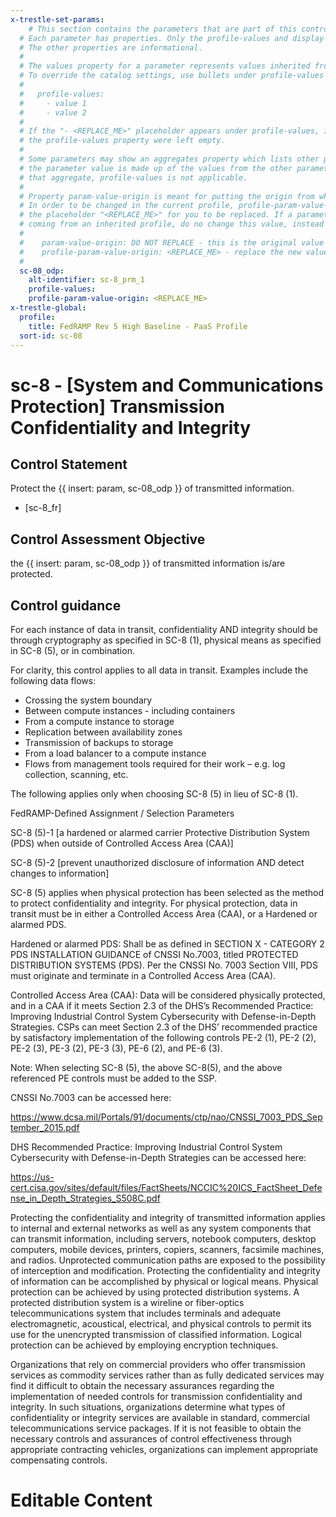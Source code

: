 ```yaml
---
x-trestle-set-params:
    # This section contains the parameters that are part of this control.
  # Each parameter has properties. Only the profile-values and display-name properties are editable.
  # The other properties are informational.
  #
  # The values property for a parameter represents values inherited from the OSCAL catalog.
  # To override the catalog settings, use bullets under profile-values as shown below:
  #
  #   profile-values:
  #     - value 1
  #     - value 2
  #
  # If the "- <REPLACE_ME>" placeholder appears under profile-values, it is the same as if
  # the profile-values property were left empty.
  #
  # Some parameters may show an aggregates property which lists other parameters. This means
  # the parameter value is made up of the values from the other parameters. For parameters
  # that aggregate, profile-values is not applicable.
  #
  # Property param-value-origin is meant for putting the origin from where that parameter comes from.
  # In order to be changed in the current profile, profile-param-value-origin property will be displayed with
  # the placeholder "<REPLACE_ME>" for you to be replaced. If a parameter already has a param-value-origin
  # coming from an inherited profile, do no change this value, instead use profile-param-value-origin as follows:
  #
  #    param-value-origin: DO NOT REPLACE - this is the original value
  #    profile-param-value-origin: <REPLACE_ME> - replace the new value required HERE
  #
  sc-08_odp:
    alt-identifier: sc-8_prm_1
    profile-values:
    profile-param-value-origin: <REPLACE_ME>
x-trestle-global:
  profile:
    title: FedRAMP Rev 5 High Baseline - PaaS Profile
  sort-id: sc-08
---
```


# sc-8 - \[System and Communications Protection\] Transmission Confidentiality and Integrity

## Control Statement

Protect the {{ insert: param, sc-08_odp }} of transmitted information.

- \[sc-8_fr\]

## Control Assessment Objective

the {{ insert: param, sc-08_odp }} of transmitted information is/are protected.

## Control guidance

For each instance of data in transit, confidentiality AND integrity should be through cryptography as specified in SC-8 (1), physical means as specified in SC-8 (5), or in combination.



For clarity, this control applies to all data in transit. Examples include the following data flows:

*  Crossing the system boundary
*  Between compute instances - including containers
*  From a compute instance to storage
*  Replication between availability zones
*  Transmission of backups to storage
*  From a load balancer to a compute instance
*  Flows from management tools required for their work – e.g. log collection, scanning, etc.




The following applies only when choosing SC-8 (5) in lieu of SC-8 (1).

FedRAMP-Defined Assignment / Selection Parameters

SC-8 (5)-1 [a hardened or alarmed carrier Protective Distribution System (PDS) when outside of Controlled Access Area (CAA)]

SC-8 (5)-2 [prevent unauthorized disclosure of information AND detect changes to information]

SC-8 (5) applies when physical protection has been selected as the method to protect confidentiality and integrity. For physical protection, data in transit must be in either a Controlled Access Area (CAA), or a Hardened or alarmed PDS.



Hardened or alarmed PDS: Shall be as defined in SECTION X - CATEGORY 2 PDS INSTALLATION GUIDANCE of CNSSI No.7003, titled PROTECTED DISTRIBUTION SYSTEMS (PDS). Per the CNSSI No. 7003 Section VIII, PDS must originate and terminate in a Controlled Access Area (CAA).



Controlled Access Area (CAA): Data will be considered physically protected, and in a CAA if it meets Section 2.3 of the DHS’s Recommended Practice: Improving Industrial Control System Cybersecurity with Defense-in-Depth Strategies. CSPs can meet Section 2.3 of the DHS’ recommended practice by satisfactory implementation of the following controls PE-2 (1), PE-2 (2), PE-2 (3), PE-3 (2), PE-3 (3), PE-6 (2), and PE-6 (3).



Note: When selecting SC-8 (5), the above SC-8(5), and the above referenced PE controls must be added to the SSP.



CNSSI No.7003 can be accessed here:

https://www.dcsa.mil/Portals/91/documents/ctp/nao/CNSSI_7003_PDS_September_2015.pdf



DHS Recommended Practice: Improving Industrial Control System Cybersecurity with Defense-in-Depth Strategies can be accessed here:

https://us-cert.cisa.gov/sites/default/files/FactSheets/NCCIC%20ICS_FactSheet_Defense_in_Depth_Strategies_S508C.pdf

Protecting the confidentiality and integrity of transmitted information applies to internal and external networks as well as any system components that can transmit information, including servers, notebook computers, desktop computers, mobile devices, printers, copiers, scanners, facsimile machines, and radios. Unprotected communication paths are exposed to the possibility of interception and modification. Protecting the confidentiality and integrity of information can be accomplished by physical or logical means. Physical protection can be achieved by using protected distribution systems. A protected distribution system is a wireline or fiber-optics telecommunications system that includes terminals and adequate electromagnetic, acoustical, electrical, and physical controls to permit its use for the unencrypted transmission of classified information. Logical protection can be achieved by employing encryption techniques.

Organizations that rely on commercial providers who offer transmission services as commodity services rather than as fully dedicated services may find it difficult to obtain the necessary assurances regarding the implementation of needed controls for transmission confidentiality and integrity. In such situations, organizations determine what types of confidentiality or integrity services are available in standard, commercial telecommunications service packages. If it is not feasible to obtain the necessary controls and assurances of control effectiveness through appropriate contracting vehicles, organizations can implement appropriate compensating controls.

# Editable Content

<!-- Make additions and edits below -->
<!-- The above represents the contents of the control as received by the profile, prior to additions. -->
<!-- If the profile makes additions to the control, they will appear below. -->
<!-- The above markdown may not be edited but you may edit the content below, and/or introduce new additions to be made by the profile. -->
<!-- If there is a yaml header at the top, parameter values may be edited. Use --set-parameters to incorporate the changes during assembly. -->
<!-- The content here will then replace what is in the profile for this control, after running profile-assemble. -->
<!-- The current profile has no added parts for this control, but you may add new ones here. -->
<!-- Each addition must have a heading either of the form ## Control my_addition_name -->
<!-- or ## Part a. (where the a. refers to one of the control statement labels.) -->
<!-- "## Control" parts are new parts added after the statement part. -->
<!-- "## Part" parts are new parts added into the top-level statement part with that label. -->
<!-- Subparts may be added with nested hash levels of the form ### My Subpart Name -->
<!-- underneath the parent ## Control or ## Part being added -->
<!-- See https://oscal-compass.github.io/compliance-trestle/tutorials/ssp_profile_catalog_authoring/ssp_profile_catalog_authoring for guidance. -->
